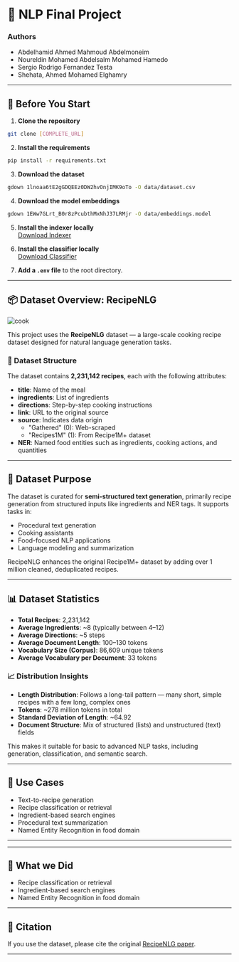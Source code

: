 # 🧠 NLP Final Project

### Authors
- Abdelhamid Ahmed Mahmoud Abdelmoneim  
- Noureldin Mohamed Abdelsalm Mohamed Hamedo  
- Sergio Rodrigo Fernandez Testa  
- Shehata, Ahmed Mohamed Elghamry  

---

## 🚀 Before You Start

1. **Clone the repository**

```bash
git clone [COMPLETE_URL]
```

2. **Install the requirements**

```bash
pip install -r requirements.txt
```

3. **Download the dataset**

```bash
gdown 1lnoaa6tE2gGDQEEz0DW2hvOnjIMK9oTo -O data/dataset.csv
```

4. **Download the model embeddings**

```bash
gdown 1EWw7GLrt_B0r8zPcubthMxNhJ37LRMjr -O data/embeddings.model
```

5. **Install the indexer locally**  
[Download Indexer](https://drive.google.com/drive/folders/1QZpsn5Y6phyHtXDJNIENOpkoQEZ63ebm?usp=sharing)

6. **Install the classifier locally**  
[Download Classifier](https://drive.google.com/drive/folders/1Ps5Rg36ivyrD2CCrLZiT-iuSPmisWXDQ?usp=sharing)

7. **Add a `.env` file** to the root directory.

---

## 📦 Dataset Overview: RecipeNLG

![cook](https://drive.google.com/uc?export=view&id=1HT2TdXwilP8ovSMFoyr4_n7yqo71Aj2W)

This project uses the **RecipeNLG** dataset — a large-scale cooking recipe dataset designed for natural language generation tasks.

### 📂 Dataset Structure

The dataset contains **2,231,142 recipes**, each with the following attributes:

- **title**: Name of the meal  
- **ingredients**: List of ingredients  
- **directions**: Step-by-step cooking instructions  
- **link**: URL to the original source  
- **source**: Indicates data origin  
  - "Gathered" (0): Web-scraped  
  - "Recipes1M" (1): From Recipe1M+ dataset  
- **NER**: Named food entities such as ingredients, cooking actions, and quantities

---

## 🎯 Dataset Purpose

The dataset is curated for **semi-structured text generation**, primarily recipe generation from structured inputs like ingredients and NER tags. It supports tasks in:

- Procedural text generation  
- Cooking assistants  
- Food-focused NLP applications  
- Language modeling and summarization

RecipeNLG enhances the original Recipe1M+ dataset by adding over 1 million cleaned, deduplicated recipes.

---

## 📊 Dataset Statistics

- **Total Recipes**: 2,231,142  
- **Average Ingredients**: ~8 (typically between 4–12)  
- **Average Directions**: ~5 steps  
- **Average Document Length**: 100–130 tokens  
- **Vocabulary Size (Corpus)**: 86,609 unique tokens  
- **Average Vocabulary per Document**: 33 tokens

### 📈 Distribution Insights

- **Length Distribution**: Follows a long-tail pattern — many short, simple recipes with a few long, complex ones  
- **Tokens**: ~278 million tokens in total  
- **Standard Deviation of Length**: ~64.92  
- **Document Structure**: Mix of structured (lists) and unstructured (text) fields

This makes it suitable for basic to advanced NLP tasks, including generation, classification, and semantic search.

---

## 📌 Use Cases

- Text-to-recipe generation  
- Recipe classification or retrieval  
- Ingredient-based search engines  
- Procedural text summarization  
- Named Entity Recognition in food domain

---

---

## 📌 What we Did

- Recipe classification or retrieval  
- Ingredient-based search engines  
- Named Entity Recognition in food domain

---

## 📎 Citation

If you use the dataset, please cite the original [RecipeNLG paper](https://arxiv.org/abs/2010.02404).

---
